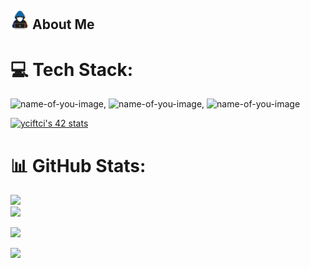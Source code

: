 ## <picture><img src = "https://github.com/0xAbdulKhalid/0xAbdulKhalid/raw/main/assets/mdImages/about_me.gif" width = 30px></picture> **About Me**

# 💻 Tech Stack:
![name-of-you-image](https://camo.githubusercontent.com/074e320630a550974a0579ff4688420978ea4d1ca41ea7397e5a7d08ded36df5/68747470733a2f2f696d672e736869656c64732e696f2f62616467652f2d432d3131313131313f7374796c653d666c6174266c6f676f3d63), ![name-of-you-image](https://camo.githubusercontent.com/c1bfa9fc4a2fd05d8129bbf789b765740f3df3abcea0f9673b221e34bab20eb4/68747470733a2f2f696d672e736869656c64732e696f2f62616467652f2d432b2b2d3131313131313f7374796c653d666c6174266c6f676f3d63706c7573706c7573), ![name-of-you-image](https://camo.githubusercontent.com/af9c1ad55e8633da72a3c03236bc7266c392db038e4559112b7a7d4747beb184/68747470733a2f2f696d672e736869656c64732e696f2f62616467652f2d507974686f6e2d3131313131313f7374796c653d666c6174266c6f676f3d707974686f6e)

[![yciftci's 42 stats](https://badge.mediaplus.ma/greenbinary/yciftci?1337Badge=off&UM6P=off)](https://github.com/oakoudad/badge42)

# 📊 GitHub Stats:
![](https://github-readme-stats.vercel.app/api?username=pragmataW&theme=chartreuse-dark&hide_border=true&include_all_commits=false&count_private=false)<br/>
![](https://github-readme-streak-stats.herokuapp.com/?user=pragmataW&theme=chartreuse-dark&hide_border=true)
<br/>
<p align="left">
<a href="https://github.com/pragmataW"><img width="494" src="https://github-readme-stats-eight-theta.vercel.app/api/top-langs/?username=pragmataW&theme=chartreuse-dark&layout=compact&bg_color=0e1116"/>
 </p>

 [![](https://visitcount.itsvg.in/api?id=pragmataW&icon=0&color=12)](https://visitcount.itsvg.in)
